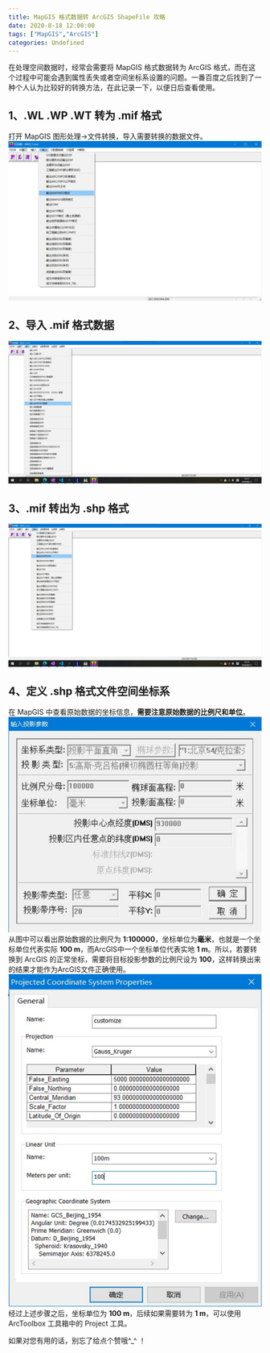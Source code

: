 ```yaml
---
title: MapGIS 格式数据转 ArcGIS ShapeFile 攻略
date: 2020-8-18 12:00:00
tags: ["MapGIS","ArcGIS"]
categories: Undefined
---
```

在处理空间数据时，经常会需要将 MapGIS 格式数据转为 ArcGIS 格式，而在这个过程中可能会遇到属性丢失或者空间坐标系设置的问题。一番百度之后找到了一种个人认为比较好的转换方法，在此记录一下，以便日后查看使用。
<!--more-->

## 1、.WL .WP .WT 转为 .mif 格式
打开 MapGIS 图形处理->文件转换，导入需要转换的数据文件。
![](/assets/image/mapgis-to-arcgis/to-mif.jpg)
## 2、导入 .mif 格式数据
![](/assets/image/mapgis-to-arcgis/load-mif.jpg)
## 3、.mif 转出为 .shp 格式
![](/assets/image/mapgis-to-arcgis/to-shp.jpg)
## 4、定义 .shp 格式文件空间坐标系
在 MapGIS 中查看原始数据的坐标信息，**需要注意原始数据的比例尺和单位**。  
![](/assets/image/mapgis-to-arcgis/coordinate-information.jpg)  
从图中可以看出原始数据的比例尺为 **1:100000**，坐标单位为**毫米**，也就是一个坐标单位代表实际 **100 m**，而ArcGIS中一个坐标单位代表实地 **1 m**。所以，若要转换到 ArcGIS 的正常坐标，需要将目标投影参数的比例尺设为 **100**，这样转换出来的结果才能作为ArcGIS文件正确使用。  
![](/assets/image/mapgis-to-arcgis/define-coordinate.jpg)  
经过上述步骤之后，坐标单位为 **100 m**，后续如果需要转为 **1 m**，可以使用 ArcToolbox 工具箱中的 Project 工具。

如果对您有用的话，别忘了给点个赞哦^_^ ！